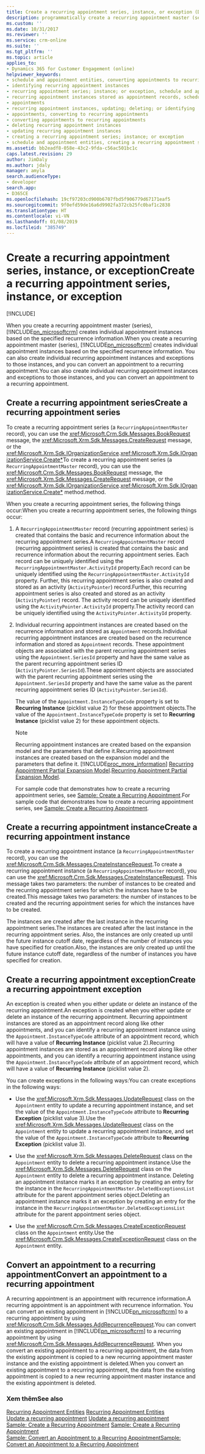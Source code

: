 ```yaml
---
title: Create a recurring appointment series, instance, or exception (Developer Guide for Dynamics 365 for Customer Engagement) | MicrosoftDocs
description: programmatically create a recurring appointment master (series),  individual recurring appointment instances, exceptions to those instances, or convert an appointment to a recurring appointment.
ms.custom: ''
ms.date: 10/31/2017
ms.reviewer: ''
ms.service: crm-online
ms.suite: ''
ms.tgt_pltfrm: ''
ms.topic: article
applies_to:
- Dynamics 365 for Customer Engagement (online)
helpviewer_keywords:
- schedule and appointment entities, converting appointments to recurring appointments
- identifying recurring appointment instances
- recurring appointment series; instance; or exception, schedule and appointment entities
- recurring appointment instances stored as appointment records, schedule and appointment entities
- appointments
- recurring appointment instances, updating; deleting; or identifying
- appointments, converting to recurring appointments
- converting appointments to recurring appointments
- deleting recurring appointment instances
- updating recurring appointment instances
- creating a recurring appointment series; instance; or exception
- schedule and appointment entities, creating a recurring appointment series; instance; or exception
ms.assetid: bb2eadf8-058e-43c2-9fda-c56ac501bc1c
caps.latest.revision: 29
author: JimDaly
ms.author: jdaly
manager: amyla
search.audienceType:
- developer
search.app:
- D365CE
ms.openlocfilehash: 19cf97203cd900b6707fbd5f906779d67171eaf5
ms.sourcegitcommit: 9f0efd59de16a6d9902fa372cb25fc0baf1c2838
ms.translationtype: HT
ms.contentlocale: vi-VN
ms.lasthandoff: 01/08/2019
ms.locfileid: "385749"
---
```

# <a name="create-a-recurring-appointment-series-instance-or-exception"></a><span data-ttu-id="acdce-103">Create a recurring appointment series, instance, or exception</span><span class="sxs-lookup"><span data-stu-id="acdce-103">Create a recurring appointment series, instance, or exception</span></span>

[!INCLUDE[](../includes/cc_applies_to_update_9_0_0.md)]

<span data-ttu-id="acdce-104">When you create a recurring appointment master (series), [!INCLUDE[pn_microsoftcrm](../includes/pn-microsoftcrm.md)] creates individual appointment instances based on the specified recurrence information.</span><span class="sxs-lookup"><span data-stu-id="acdce-104">When you create a recurring appointment master (series), [!INCLUDE[pn_microsoftcrm](../includes/pn-microsoftcrm.md)] creates individual appointment instances based on the specified recurrence information.</span></span> <span data-ttu-id="acdce-105">You can also create individual recurring appointment instances and exceptions to those instances, and you can convert an appointment to a recurring appointment.</span><span class="sxs-lookup"><span data-stu-id="acdce-105">You can also create individual recurring appointment instances and exceptions to those instances, and you can convert an appointment to a recurring appointment.</span></span>  
  
<a name="bkmk_createseries"></a>   
## <a name="create-a-recurring-appointment-series"></a><span data-ttu-id="acdce-106">Create a recurring appointment series</span><span class="sxs-lookup"><span data-stu-id="acdce-106">Create a recurring appointment series</span></span>  
 <span data-ttu-id="acdce-107">To create a recurring appointment series (a `RecurringAppointmentMaster` record), you can use the <xref:Microsoft.Crm.Sdk.Messages.BookRequest> message, the <xref:Microsoft.Xrm.Sdk.Messages.CreateRequest> message, or the <xref:Microsoft.Xrm.Sdk.IOrganizationService>.<xref:Microsoft.Xrm.Sdk.IOrganizationService.Create*></span><span class="sxs-lookup"><span data-stu-id="acdce-107">To create a recurring appointment series (a `RecurringAppointmentMaster` record), you can use the <xref:Microsoft.Crm.Sdk.Messages.BookRequest> message, the <xref:Microsoft.Xrm.Sdk.Messages.CreateRequest> message, or the <xref:Microsoft.Xrm.Sdk.IOrganizationService>.<xref:Microsoft.Xrm.Sdk.IOrganizationService.Create*></span></span> <span data-ttu-id="acdce-108">method.</span><span class="sxs-lookup"><span data-stu-id="acdce-108">method.</span></span>  
  
 <span data-ttu-id="acdce-109">When you create a recurring appointment series, the following things occur:</span><span class="sxs-lookup"><span data-stu-id="acdce-109">When you create a recurring appointment series, the following things occur:</span></span>  
  
1. <span data-ttu-id="acdce-110">A `RecurringAppointmentMaster` record (recurring appointment series) is created that contains the basic and recurrence information about the recurring appointment series.</span><span class="sxs-lookup"><span data-stu-id="acdce-110">A `RecurringAppointmentMaster` record (recurring appointment series) is created that contains the basic and recurrence information about the recurring appointment series.</span></span> <span data-ttu-id="acdce-111">Each record can be uniquely identified using the `RecurringAppointmentMaster.ActivityId` property.</span><span class="sxs-lookup"><span data-stu-id="acdce-111">Each record can be uniquely identified using the `RecurringAppointmentMaster.ActivityId` property.</span></span> <span data-ttu-id="acdce-112">Further, this recurring appointment series is also created and stored as an activity (`ActivityPointer`) record.</span><span class="sxs-lookup"><span data-stu-id="acdce-112">Further, this recurring appointment series is also created and stored as an activity (`ActivityPointer`) record.</span></span> <span data-ttu-id="acdce-113">The activity record can be uniquely identified using the `ActivityPointer.ActivityId` property.</span><span class="sxs-lookup"><span data-stu-id="acdce-113">The activity record can be uniquely identified using the `ActivityPointer.ActivityId` property.</span></span>  
  
2. <span data-ttu-id="acdce-114">Individual recurring appointment instances are created based on the recurrence information and stored as `Appointment` records.</span><span class="sxs-lookup"><span data-stu-id="acdce-114">Individual recurring appointment instances are created based on the recurrence information and stored as `Appointment` records.</span></span> <span data-ttu-id="acdce-115">These appointment objects are associated with the parent recurring appointment series using the `Appointment.SeriesId` property and have the same value as the parent recurring appointment series ID (`ActivityPointer.SeriesId`).</span><span class="sxs-lookup"><span data-stu-id="acdce-115">These appointment objects are associated with the parent recurring appointment series using the `Appointment.SeriesId` property and have the same value as the parent recurring appointment series ID (`ActivityPointer.SeriesId`).</span></span>  
  
    <span data-ttu-id="acdce-116">The value of the `Appointment.InstanceTypeCode` property is set to **Recurring Instance** (picklist value 2) for these appointment objects.</span><span class="sxs-lookup"><span data-stu-id="acdce-116">The value of the `Appointment.InstanceTypeCode` property is set to **Recurring Instance** (picklist value 2) for these appointment objects.</span></span>  
  
   > [!NOTE]
   >  <span data-ttu-id="acdce-117">Recurring appointment instances are created based on the expansion model and the parameters that define it.</span><span class="sxs-lookup"><span data-stu-id="acdce-117">Recurring appointment instances are created based on the expansion model and the parameters that define it.</span></span> [!INCLUDE[proc_more_information](../includes/proc-more-information.md)] <span data-ttu-id="acdce-118">[Recurring Appointment Partial Expansion Model](recurring-appointment-partial-expansion-model.md).</span><span class="sxs-lookup"><span data-stu-id="acdce-118">[Recurring Appointment Partial Expansion Model](recurring-appointment-partial-expansion-model.md).</span></span>  
  
   <span data-ttu-id="acdce-119">For sample code that demonstrates how to create a recurring appointment series, see [Sample: Create a Recurring Appointment](sample-create-retrieve-update-delete-recurring-appointment.md).</span><span class="sxs-lookup"><span data-stu-id="acdce-119">For sample code that demonstrates how to create a recurring appointment series, see [Sample: Create a Recurring Appointment](sample-create-retrieve-update-delete-recurring-appointment.md).</span></span>  
  
<a name="bkmk_createinstance"></a>   
## <a name="create-a-recurring-appointment-instance"></a><span data-ttu-id="acdce-120">Create a recurring appointment instance</span><span class="sxs-lookup"><span data-stu-id="acdce-120">Create a recurring appointment instance</span></span>  
 <span data-ttu-id="acdce-121">To create a recurring appointment instance (a `RecurringAppointmentMaster` record), you can use the <xref:Microsoft.Crm.Sdk.Messages.CreateInstanceRequest>.</span><span class="sxs-lookup"><span data-stu-id="acdce-121">To create a recurring appointment instance (a `RecurringAppointmentMaster` record), you can use the <xref:Microsoft.Crm.Sdk.Messages.CreateInstanceRequest>.</span></span> <span data-ttu-id="acdce-122">This message takes two parameters: the number of instances to be created and the recurring appointment series for which the instances have to be created.</span><span class="sxs-lookup"><span data-stu-id="acdce-122">This message takes two parameters: the number of instances to be created and the recurring appointment series for which the instances have to be created.</span></span>  
  
 <span data-ttu-id="acdce-123">The instances are created after the last instance in the recurring appointment series.</span><span class="sxs-lookup"><span data-stu-id="acdce-123">The instances are created after the last instance in the recurring appointment series.</span></span> <span data-ttu-id="acdce-124">Also, the instances are only created up until the future instance cutoff date, regardless of the number of instances you have specified for creation.</span><span class="sxs-lookup"><span data-stu-id="acdce-124">Also, the instances are only created up until the future instance cutoff date, regardless of the number of instances you have specified for creation.</span></span>  
  
<a name="bkmk_createexception"></a>   
## <a name="create-a-recurring-appointment-exception"></a><span data-ttu-id="acdce-125">Create a recurring appointment exception</span><span class="sxs-lookup"><span data-stu-id="acdce-125">Create a recurring appointment exception</span></span>  
 <span data-ttu-id="acdce-126">An exception is created when you either update or delete an instance of the recurring appointment.</span><span class="sxs-lookup"><span data-stu-id="acdce-126">An exception is created when you either update or delete an instance of the recurring appointment.</span></span> <span data-ttu-id="acdce-127">Recurring appointment instances are stored as an appointment record along like other appointments, and you can identify a recurring appointment instance using the `Appointment.InstanceTypeCode` attribute of an appointment record, which will have a value of **Recurring Instance** (picklist value 2).</span><span class="sxs-lookup"><span data-stu-id="acdce-127">Recurring appointment instances are stored as an appointment record along like other appointments, and you can identify a recurring appointment instance using the `Appointment.InstanceTypeCode` attribute of an appointment record, which will have a value of **Recurring Instance** (picklist value 2).</span></span>  
  
 <span data-ttu-id="acdce-128">You can create exceptions in the following ways:</span><span class="sxs-lookup"><span data-stu-id="acdce-128">You can create exceptions in the following ways:</span></span>  
  
-   <span data-ttu-id="acdce-129">Use the <xref:Microsoft.Xrm.Sdk.Messages.UpdateRequest> class on the `Appointment` entity to update a recurring appointment instance, and set the value of the `Appointment.InstanceTypeCode` attribute to **Recurring Exception** (picklist value 3).</span><span class="sxs-lookup"><span data-stu-id="acdce-129">Use the <xref:Microsoft.Xrm.Sdk.Messages.UpdateRequest> class on the `Appointment` entity to update a recurring appointment instance, and set the value of the `Appointment.InstanceTypeCode` attribute to **Recurring Exception** (picklist value 3).</span></span>  
  
-   <span data-ttu-id="acdce-130">Use the <xref:Microsoft.Xrm.Sdk.Messages.DeleteRequest> class on the `Appointment` entity to delete a recurring appointment instance.</span><span class="sxs-lookup"><span data-stu-id="acdce-130">Use the <xref:Microsoft.Xrm.Sdk.Messages.DeleteRequest> class on the `Appointment` entity to delete a recurring appointment instance.</span></span> <span data-ttu-id="acdce-131">Deleting an appointment instance marks it an exception by creating an entry for the instance in the `RecurringAppointmentMaster.DeletedExceptionsList` attribute for the parent appointment series object.</span><span class="sxs-lookup"><span data-stu-id="acdce-131">Deleting an appointment instance marks it an exception by creating an entry for the instance in the `RecurringAppointmentMaster.DeletedExceptionsList` attribute for the parent appointment series object.</span></span>  
  
-   <span data-ttu-id="acdce-132">Use the <xref:Microsoft.Crm.Sdk.Messages.CreateExceptionRequest> class on the `Appointment` entity.</span><span class="sxs-lookup"><span data-stu-id="acdce-132">Use the <xref:Microsoft.Crm.Sdk.Messages.CreateExceptionRequest> class on the `Appointment` entity.</span></span>  
  
<a name="bkmk_convert"></a>   
## <a name="convert-an-appointment-to-a-recurring-appointment"></a><span data-ttu-id="acdce-133">Convert an appointment to a recurring appointment</span><span class="sxs-lookup"><span data-stu-id="acdce-133">Convert an appointment to a recurring appointment</span></span>  
 <span data-ttu-id="acdce-134">A recurring appointment is an appointment with recurrence information.</span><span class="sxs-lookup"><span data-stu-id="acdce-134">A recurring appointment is an appointment with recurrence information.</span></span> <span data-ttu-id="acdce-135">You can convert an existing appointment in [!INCLUDE[pn_microsoftcrm](../includes/pn-microsoftcrm.md)] to a recurring appointment by using <xref:Microsoft.Crm.Sdk.Messages.AddRecurrenceRequest>.</span><span class="sxs-lookup"><span data-stu-id="acdce-135">You can convert an existing appointment in [!INCLUDE[pn_microsoftcrm](../includes/pn-microsoftcrm.md)] to a recurring appointment by using <xref:Microsoft.Crm.Sdk.Messages.AddRecurrenceRequest>.</span></span> <span data-ttu-id="acdce-136">When you convert an existing appointment to a recurring appointment, the data from the existing appointment is copied to a new recurring appointment master instance and the existing appointment is deleted.</span><span class="sxs-lookup"><span data-stu-id="acdce-136">When you convert an existing appointment to a recurring appointment, the data from the existing appointment is copied to a new recurring appointment master instance and the existing appointment is deleted.</span></span>  
  
### <a name="see-also"></a><span data-ttu-id="acdce-137">Xem thêm</span><span class="sxs-lookup"><span data-stu-id="acdce-137">See also</span></span>  
 <span data-ttu-id="acdce-138">[Recurring Appointment Entities](recurring-appointment-entities.md) </span><span class="sxs-lookup"><span data-stu-id="acdce-138">[Recurring Appointment Entities](recurring-appointment-entities.md) </span></span>  
 <span data-ttu-id="acdce-139">[Update a recurring appointment](update-recurring-appointment.md) </span><span class="sxs-lookup"><span data-stu-id="acdce-139">[Update a recurring appointment](update-recurring-appointment.md) </span></span>  
 <span data-ttu-id="acdce-140">[Sample: Create a Recurring Appointment](sample-create-retrieve-update-delete-recurring-appointment.md) </span><span class="sxs-lookup"><span data-stu-id="acdce-140">[Sample: Create a Recurring Appointment](sample-create-retrieve-update-delete-recurring-appointment.md) </span></span>  
 [<span data-ttu-id="acdce-141">Sample: Convert an Appointment to a Recurring Appointment</span><span class="sxs-lookup"><span data-stu-id="acdce-141">Sample: Convert an Appointment to a Recurring Appointment</span></span>](sample-convert-appointment-recurring-appointment.md)
